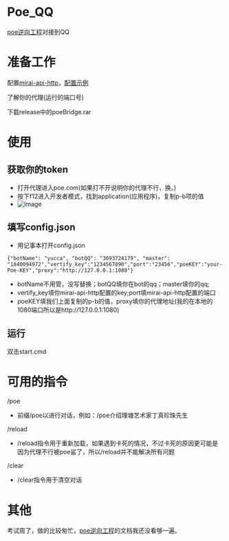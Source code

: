 # Poe_QQ
[poe逆向工程](https://github.com/ading2210/poe-api)对接到QQ
# 准备工作
配置[mirai-api-http](https://github.com/project-mirai/mirai-api-http)，[配置示例](https://github.com/avilliai/wReply/blob/master/setting.yml)

了解你的代理(运行的端口号)

下载release中的poeBridge.rar
# 使用
## 获取你的token
- 打开代理进入poe.com(如果打不开说明你的代理不行，换。)
- 按下f12进入开发者模式，找到application(应用程序)，复制p-b项的值
- ![image](https://github.com/avilliai/Poe_QQ/assets/99066610/dd322993-237d-45e3-842c-17b50c127e2c)
## 填写config.json
- 用记事本打开config.json
```
{"botName": "yucca", "botQQ": "3093724179", "master": "1840094972","vertify_key":"1234567890","port":"23456","poeKEY":"your-Poe-KEY","proxy":"http://127.0.0.1:1080"}
```
- botName不用管，没写替换；botQQ填你在bot的qq；master填你的qq;
- vertify_key填你mirai-api-http配置的key;port填mirai-api-http配置的端口
- poeKEY填我们上面复制的p-b的值，proxy填你的代理地址(我的在本地的1080端口所以是http://127.0.0.1:1080)
## 运行
双击start.cmd

# 可用的指令
/poe
- 前缀/poe以进行对话，例如：/poe介绍理塘艺术家丁真珍珠先生

/reload
- /reload指令用于重新加载，如果遇到卡死的情况，不过卡死的原因更可能是因为代理不行被poe鲨了，所以/reload并不能解决所有问题
  
/clear
- /clear指令用于清空对话
# 其他
考试周了，做的比较匆忙，[poe逆向工程](https://github.com/ading2210/poe-api)的文档我还没看够一遍。
